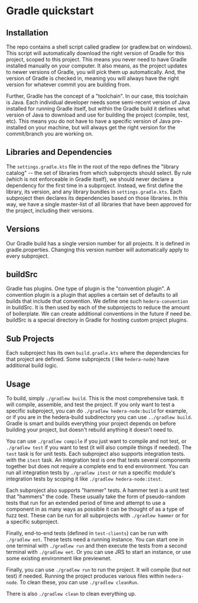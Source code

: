 # Gradle quickstart

## Installation

The repo contains a shell script called gradlew (or gradlew.bat on windows). This script will automatically download the
right version of Gradle for this project, scoped to this project. This means you never need to have Gradle installed
manually on your computer. It also means, as the project updates to newer versions of Gradle, you will pick them up
automatically. And, the version of Gradle is checked in, meaning you will always have the right version for whatever
commit you are building from.

Further, Gradle has the concept of a "toolchain". In our case, this toolchain is Java. Each individual developer needs
some semi-recent version of Java installed for running Gradle itself, but within the Gradle build it defines what
version of Java to download and use for building the project (compile, test, etc). This means you do not have to have a
specific version of Java pre-installed on your machine, but will always get the right version for the commit/branch you
are working on.

## Libraries and Dependencies

The `settings.gradle.kts` file in the root of the repo defines the "library catalog" -- the set of libraries from which
subprojects should select. By rule (which is not enforceable in Gradle itself), we should never declare a dependency for
the first time in a subproject. Instead, we first define the library, its version, and any library bundles in
`settings.gradle.kts`. Each subproject then declares its dependencies based on those libraries. In this way, we have a
single master-list of all libraries that have been approved for the project, including their versions.

## Versions

Our Gradle build has a single version number for all projects. It is defined in gradle.properties. Changing this version
number will automatically apply to every subproject.

## buildSrc

Gradle has plugins. One type of plugin is the "convention plugin". A convention plugin is a plugin that applies a
certain set of defaults to all builds that include that convention. We define one such `hedera-convention` in buildSrc.
It is then used by each of the subprojects to reduce the amount of boilerplate. We can create additional conventions in
the future if need be. buildSrc is a special directory in Gradle for hosting custom project plugins.

## Sub Projects

Each subproject has its own `build.gradle.kts` where the dependencies for that project are defined. Some subprojects (
like `hedera-node`) have additional build logic.

## Usage

To build, simply `./gradlew build`. This is the most comprehensive task. It will compile, assemble, and test the
project. If you only want to test a specific subproject, you can do `./gradlew hedera-node:build` for example, or if you
are in the hedera-build subdirectory you can use `../gradlew build`. Gradle is smart and builds everything your project
depends on before building your project, but doesn't rebuild anything it doesn't need to.

You can use `./gradlew compile` if you just want to compile and not test, or `./gradlew test` if you want to test (it
will also compile things if needed). The `test` task is for unit tests. Each subproject also supports integration tests.
with the `itest` task. An integration test is one that tests several components together but does not require a complete
end to end environment. You can run all integration tests by `./gradlew itest` or run a specific module's integration
tests by scoping it like `./gradlew hedera-node:itest`.

Each subproject also supports "hammer" tests. A hammer test is a unit test that "hammers" the code. These usually take
the form of pseudo-random tests that run for an extended period of time and attempt to use a component in as many ways
as possible it can be thought of as a type of fuzz test. These can be run for all subprojects with `./gradlew hammer`
or for a specific subproject.

Finally, end-to-end tests (defined in `test-clients`) can be run with `./gradlew eet`. These tests need a running
instance. You can start one in one terminal with `./gradlew run` and then execute the tests from a second terminal with
`./gradlew eet`. Or you can use JRS to start an instance, or use some existing environment like previewnet.

Finally, you can use `./gradlew run` to run the project. It will compile (but not test) if needed. Running the project
produces various files within `hedera-node`. To clean these, you can use `./gradlew cleanRun`.

There is also `./gradlew clean` to clean everything up.
